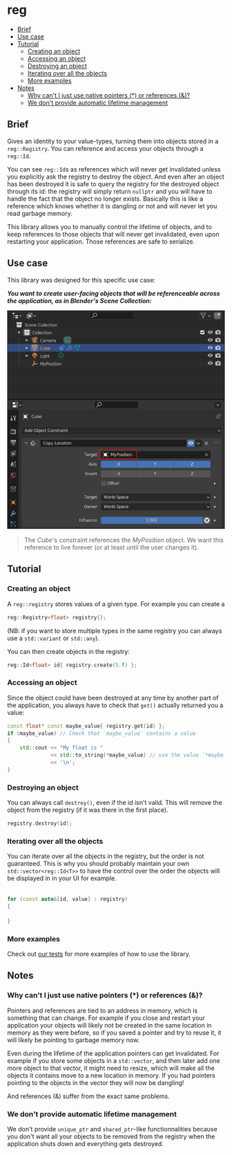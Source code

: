 # reg

- [Brief](#brief)
- [Use case](#use-case)
- [Tutorial](#tutorial)
  * [Creating an object](#creating-an-object)
  * [Accessing an object](#accessing-an-object)
  * [Destroying an object](#destroying-an-object)
  * [Iterating over all the objects](#iterating-over-all-the-objects)
  * [More examples](#more-examples)
- [Notes](#notes)
  * [Why can't I just use native pointers (*) or references (&)?](#why-can-t-i-use-native-pointers-----or-references-----)
  * [We don't provide automatic lifetime management](#there-is-no-automatic-lifetime-management)

## Brief

Gives an identity to your value-types, turning them into objects stored in a `reg::Registry`. You can reference and access your objects through a `reg::Id`.

You can see `reg::Id`s as references which will never get invalidated unless you explicitly ask the registry to destroy the object. And even after an object has been destroyed it is safe to query the registry for the destroyed object through its id: the registry will simply return `nullptr` and you will have to handle the fact that the object no longer exists. Basically this is like a reference which knows whether it is dangling or not and will never let you read garbage memory.

This library allows you to manually control the lifetime of objects, and to keep references to those objects that will never get invalidated, even upon restarting your application. Those references are safe to serialize.

## Use case

This library was designed for this specific use case:

**_You want to create user-facing objects that will be referenceable across the application, as in Blender's Scene Collection:_**

![](./docs/img/blender-hierarchy.png)
> The *Cube*'s constraint references the *MyPosition* object. We want this reference to live forever (or at least until the user changes it).

## Tutorial

### Creating an object

A `reg::registry` stores values of a given type. For example you can create a
```cpp
reg::Registry<float> registry{};
```

(NB: if you want to store multiple types in the same registry you can always use a `std::variant` or `std::any`).

You can then create objects in the registry:
```cpp
reg::Id<float> id{ registry.create(5.f) };
```

### Accessing an object

Since the object could have been destroyed at any time by another part of the application, you always have to check that `get()` actually returned you a value:

```cpp
const float* const maybe_value{ registry.get(id) };
if (maybe_value) // Check that `maybe_value` contains a value
{
    std::cout << "My float is "
              << std::to_string(*maybe_value) // use the value `*maybe_value`
              << '\n';
}
```

### Destroying an object

You can always call `destroy()`, even if the id isn't valid. This will remove the object from the registry (if it was there in the first place).

```cpp
registry.destroy(id);
```

### Iterating over all the objects

You can iterate over all the objects in the registry, but the order is not guaranteed. This is why you should probably maintain your own `std::vector<reg::Id<T>>` to have the control over the order the objects will be displayed in in your UI for example.

```cpp

for (const auto&[id, value] : registry) 
{

}

```

### More examples

Check out [our tests](./tests/test.cpp) for more examples of how to use the library.

## Notes

### Why can't I just use native pointers (*) or references (&)?

Pointers and references are tied to an address in memory, which is something that can change. For example if you close and restart your application your objects will likely not be created in the same location in memory as they were before, so if you saved a pointer and try to reuse it, it will likely be pointing to garbage memory now.

Even during the lifetime of the application pointers can get invalidated. For example if you store some objects in a `std::vector`, and then later add one more object to that vector, it might need to resize, which will make all the objects it contains move to a new location in memory. If you had pointers pointing to the objects in the vector they will now be dangling!

And references (&) suffer from the exact same problems.

### We don't provide automatic lifetime management

We don't provide `unique_ptr` and `shared_ptr`-like functionnalities because you don't want all your objects to be removed from the registry when the application shuts down and everything gets destroyed.
